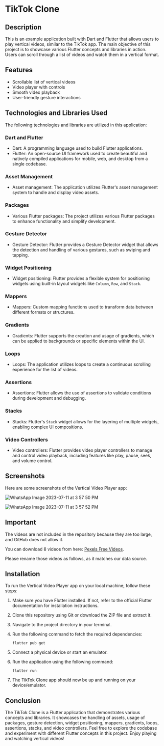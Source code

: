 # TikTok Clone

## Description
This is an example application built with Dart and Flutter that allows users to play vertical videos, similar to the TikTok app. The main objective of this project is to showcase various Flutter concepts and libraries in action. Users can scroll through a list of videos and watch them in a vertical format.

## Features
- Scrollable list of vertical videos
- Video player with controls
- Smooth video playback
- User-friendly gesture interactions

## Technologies and Libraries Used
The following technologies and libraries are utilized in this application:

### Dart and Flutter
- Dart: A programming language used to build Flutter applications.
- Flutter: An open-source UI framework used to create beautiful and natively compiled applications for mobile, web, and desktop from a single codebase.

### Asset Management
- Asset management: The application utilizes Flutter's asset management system to handle and display video assets.

### Packages
- Various Flutter packages: The project utilizes various Flutter packages to enhance functionality and simplify development.

### Gesture Detector
- Gesture Detector: Flutter provides a Gesture Detector widget that allows the detection and handling of various gestures, such as swiping and tapping.

### Widget Positioning
- Widget positioning: Flutter provides a flexible system for positioning widgets using built-in layout widgets like `Column`, `Row`, and `Stack`.

### Mappers
- Mappers: Custom mapping functions used to transform data between different formats or structures.

### Gradients
- Gradients: Flutter supports the creation and usage of gradients, which can be applied to backgrounds or specific elements within the UI.

### Loops
- Loops: The application utilizes loops to create a continuous scrolling experience for the list of videos.

### Assertions
- Assertions: Flutter allows the use of assertions to validate conditions during development and debugging.

### Stacks
- Stacks: Flutter's `Stack` widget allows for the layering of multiple widgets, enabling complex UI compositions.

### Video Controllers
- Video controllers: Flutter provides video player controllers to manage and control video playback, including features like play, pause, seek, and volume control.

## Screenshots
Here are some screenshots of the Vertical Video Player app:

![WhatsApp Image 2023-07-11 at 3 57 50 PM](https://github.com/pablin202/tiktok_clone_flutter/assets/8398530/df83298f-a458-40cf-991c-10137ee62135)

![WhatsApp Image 2023-07-11 at 3 57 52 PM](https://github.com/pablin202/tiktok_clone_flutter/assets/8398530/f8bb6a6e-6911-462d-aac0-e226f5bfd215)

## Important

The videos are not included in the repository because they are too large, and GitHub does not allow it.

You can download 8 videos from here: [Pexels Free Videos](https://www.pexels.com/search/videos/vertical/).

Please rename those videos as follows, as it matches our data source.

## Installation
To run the Vertical Video Player app on your local machine, follow these steps:

1. Make sure you have Flutter installed. If not, refer to the official Flutter documentation for installation instructions.

2. Clone this repository using Git or download the ZIP file and extract it.

3. Navigate to the project directory in your terminal.

4. Run the following command to fetch the required dependencies:
   ```
   flutter pub get
   ```

5. Connect a physical device or start an emulator.

6. Run the application using the following command:
   ```
   flutter run
   ```

7. The TikTok Clone app should now be up and running on your device/emulator.

## Conclusion
The TikTok Clone is a Flutter application that demonstrates various concepts and libraries. It showcases the handling of assets, usage of packages, gesture detection, widget positioning, mappers, gradients, loops, assertions, stacks, and video controllers. Feel free to explore the codebase and experiment with different Flutter concepts in this project. Enjoy playing and watching vertical videos!
